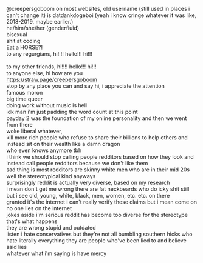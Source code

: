 @creepersgoboom on most websites, old username (still used in places i can't change it) is datdankdogeboi (yeah i know cringe whatever it was like, 2018-2019, maybe earlier.)		<br />
he/him/she/her (genderfluid)	<br />
bisexual	<br />
shit at coding	<br />
Eat a HORSE?! 	<br />
to any regurgians, hi!!!! hello!!! hi!!!<br />	
to my other friends, hi!!!! hello!!! hi!!!	<br />
to anyone else, hi how are you	<br />
https://straw.page/creepersgoboom	<br />
stop by any place you can and say hi, i appreciate the attention	<br />
famous moron	<br />
big time queer	<br />
doing work without music is hell	<br />
idk man i'm just padding the word count at this point	<br />
payday 2 was the foundation of my online personality and then we went from there	<br />
woke liberal whatever, 	<br />
kill more rich people who refuse to share their billions to help others and instead sit on their wealth like a damn dragon	<br />
who even knows anymore tbh	<br />
i think we should stop calling people redditors based on how they look and instead call people redditors because we don't like them	<br />
sad thing is most redditors are skinny white men who are in their mid 20s	<br />
well the stereotypical kind anyways	<br />
surprisingly reddit is actually very diverse, based on my research	<br />
i mean don't get me wrong there are fat neckbeards who do icky shit still	<br />
but i see old, young, white, black, men, women, etc. etc. on there	<br />
granted it's the internet i can't really verify these claims but i mean come on	<br />
no one lies on the internet	<br />
jokes aside i'm serious reddit has become too diverse for the stereotype	<br />
that's what happens	<br />
they are wrong stupid and outdated	<br />
listen i hate conservatives but they're not all bumbling southern hicks who hate literally everything they are people who've been lied to and believe said lies	<br />
whatever what i'm saying is have mercy	<br />
